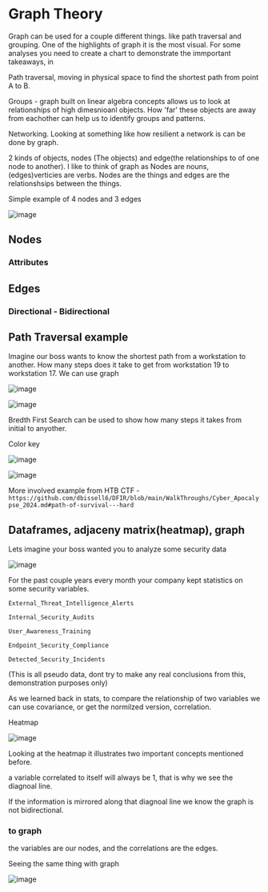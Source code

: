 # Graph Theory

Graph can be used for a couple different things. like path traversal and grouping. One of the highlights of graph it is the most visual. For some analyses you need to create a chart to demonstrate the immportant
takeaways, in 

Path traversal, moving in physical space to find the shortest path from point A to B.


Groups - graph built on linear algebra concepts allows us to look at relationships of high dimesnioanl objects. How 'far' these objects are away from eachother can help us to identify groups and patterns.

Networking. Looking at something like how resilient a network is can be done by graph. 

2 kinds of objects, nodes (The objects) and edge(the relationships to of one node to another). I like to think of graph as Nodes are nouns, (edges)verticies are verbs. Nodes are the things and edges are the relationshsips between the things. 

Simple example of 4 nodes and 3 edges

![image](https://github.com/dbissell6/Math4Cyber/assets/50979196/e46d85f0-156c-428c-a83f-aaaabcc6315c)

## Nodes

### Attributes

## Edges

### Directional - Bidirectional


## Path Traversal example

Imagine our boss wants to know the shortest path from a workstation to another. How many steps does it take to get from workstation 19 to workstation 17.
We can use graph

![image](https://github.com/dbissell6/Math4Cyber/assets/50979196/4bae44fa-0bc8-4241-b890-7d15e347c0cf)

![image](https://github.com/dbissell6/Math4Cyber/assets/50979196/80146985-7259-4b37-b948-fa7634b2635d)


Bredth First Search can be used to show how many steps it takes from initial to anyother.

Color key

![image](https://github.com/dbissell6/Math4Cyber/assets/50979196/5df85cfd-d079-43a7-a443-d2a618138e18)

![image](https://github.com/dbissell6/Math4Cyber/assets/50979196/54c3b234-b045-49b5-a5ff-683d07782266)


More involved example from HTB CTF - `https://github.com/dbissell6/DFIR/blob/main/WalkThroughs/Cyber_Apocalypse_2024.md#path-of-survival---hard`


## Dataframes, adjaceny matrix(heatmap), graph

Lets imagine your boss wanted you to analyze some security data


![image](https://github.com/dbissell6/Math4Cyber/assets/50979196/c82854d8-c8c4-48af-82cc-1347eea3abf6)

For the past couple years every month your company kept statistics on some security variables.

```
External_Threat_Intelligence_Alerts

Internal_Security_Audits

User_Awareness_Training

Endpoint_Security_Compliance

Detected_Security_Incidents

```

(This is all pseudo data, dont try to make any real conclusions from this, demonstration purposes only)

As we learned back in stats, to compare the relationship of two variables we can use covariance, or get the normilzed version, correlation.

Heatmap

![image](https://github.com/dbissell6/Math4Cyber/assets/50979196/4cde0eef-a3f0-4d94-b977-77b4409c1496)


Looking at the heatmap it illustrates two important concepts mentioned before.

a variable correlated to itself will always be 1, that is why we see the diagnoal line.

If the information is mirrored along that diagnoal line we know the graph is not bidirectional.

### to graph

the variables are our nodes, and the correlations are the edges.

Seeing the same thing with graph

![image](https://github.com/dbissell6/Math4Cyber/assets/50979196/98dd5a7f-fef7-491d-be10-7e437a1c7415)


